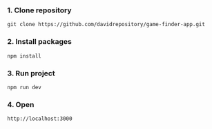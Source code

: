 ### 1. Clone repository
`git clone https://github.com/davidrepository/game-finder-app.git`

### 2. Install packages
`npm install`

### 3. Run project
`npm run dev`

### 4. Open
`http://localhost:3000`


